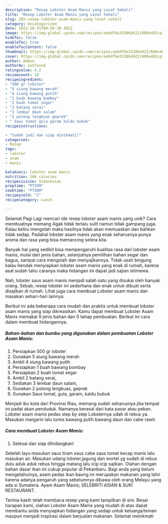 ```yaml
---
description: "Resep Lobster Asam Manis yang Lezat Sekali"
title: "Resep Lobster Asam Manis yang Lezat Sekali"
slug: 285-resep-lobster-asam-manis-yang-lezat-sekali
category: Uncategorized
date: 2022-10-31T00:56:38.492Z
image: https://img-global.cpcdn.com/recipes/aebdf6e33286d422/680x482cq70/lobster-asam-manis-foto-resep-utama.jpg
hideToc: false
enableToc: true
enableTocContent: false
thumbnail: https://img-global.cpcdn.com/recipes/aebdf6e33286d422/680x482cq70/lobster-asam-manis-foto-resep-utama.jpg
cover: https://img-global.cpcdn.com/recipes/aebdf6e33286d422/680x482cq70/lobster-asam-manis-foto-resep-utama.jpg
author: Admin
authorAv: notfound
ratingvalue: 4.2
reviewcount: 18
recipeingredient:
- "500 gr lobster"
- "5 siung bawang merah"
- "4 siung bawang putih"
- "1 buah bawang bombay"
- "2 buah tomat segar"
- "2 batang serai"
- "3 lembar daun salam"
- "2 potong lengkuas geprek"
- " Saus tomat gula garam kaldu bubuk"
recipeinstructions:

- "Sudah jadi dan siap dinikmati!"
categories:
- Resep
tags:
- lobster
- asam
- manis

katakunci: lobster asam manis 
nutrition: 104 calories
recipecuisine: Indonesian
preptime: "PT35M"
cooktime: "PT36M"
recipeyield: "2"
recipecategory: Lunch

---
```



Selamat Pagi Lagi mencari ide resep lobster asam manis yang unik? Cara membuatnya memang Agak tidak terlalu sulit namun tidak gampang juga. Kalau keliru mengolah maka hasilnya tidak akan memuaskan dan bahkan tidak sedap. Padahal lobster asam manis yang enak seharusnya punya aroma dan rasa yang bisa memancing selera kita.


Banyak hal yang sedikit bisa mempengaruhi kualitas rasa dari lobster asam manis, mulai dari jenis bahan, selanjutnya pemilihan bahan segar dan bagus, sampai cara mengolah dan menyajikannya. Tidak usah bingung kalau hendak menyiapkan lobster asam manis yang enak di rumah, karena asal sudah tahu caranya maka hidangan ini dapat jadi sajian istimewa.

Nah, lobster saus asam manis menjadi salah satu yang disukai oleh banyak orang. Sebab, resep lobster ini sederhana dan enak untuk dibuat serta disajikan di rumah. Lihat juga cara membuat Lobster asam manis dan masakan sehari-hari lainnya.


Berikut ini ada beberapa cara mudah dan praktis untuk membuat lobster asam manis yang siap dikreasikan. Kamu dapat membuat Lobster Asam Manis memakai 9 jenis bahan dan 0 tahap pembuatan. Berikut ini cara dalam membuat hidangannya.

<!--inarticleads1-->

##### Bahan-bahan dan bumbu yang digunakan dalam pembuatan Lobster Asam Manis:

1. Persiapkan 500 gr lobster
1. Gunakan 5 siung bawang merah
1. Ambil 4 siung bawang putih
1. Persiapkan 1 buah bawang bombay
1. Persiapkan 2 buah tomat segar
1. Ambil 2 batang serai,
1. Sediakan 3 lembar daun salam,
1. Gunakan 2 potong lengkuas, geprek
1. Gunakan  Saus tomat, gula, garam, kaldu bubuk


Menjadi ibu kota dari Provinsi Riau, memang sudah seharusnya jika tempat ini padat akan penduduk. Namanya berasal dari kata pasar atau pekan. Lobster asam manis pedas step by step Lobsternya udah di rebus ya. Masukan margarin lalu tumis bawang putih bawang daun dan cabe rawit. 

<!--inarticleads2-->

##### Cara membuat Lobster Asam Manis:


1. Selesai dan siap dihidangkan!

Setelah layu masukan saus tiram saus cabe saus tomat kecap manis lalu masukan air. Masukan udang lobster,jagung dan wortel yg sudah di rebus dulu aduk aduk rebus hingga matang lalu icip icip sajikan. Olahan dengan bahan dasar ikan ini cukup popular di Pekanbaru. Bagi anda yang belum mengetahuinya, asam pedas ikan baung ini merupakan makanan yang lahir karena adanya pengaruh yang sebelumnya dibawa oleh orang Melayu yang ada si Sumatera. Ayam Asam Manis; SELEBRITI ASIAN &amp; SUKI RESTAURANT. 

Terima kasih telah membaca resep yang kami tampilkan di sini. Besar harapan kami, olahan Lobster Asam Manis yang mudah di atas dapat membantu anda menyiapkan hidangan yang sedap untuk keluarga/teman maupun menjadi inspirasi dalam berjualan makanan. Selamat menikmati
